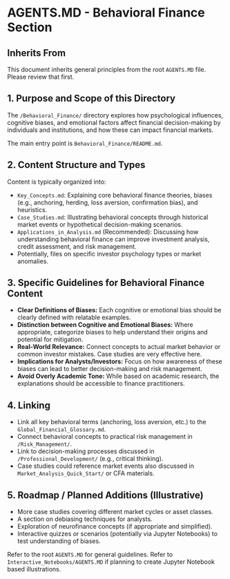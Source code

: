 # AGENTS.MD - Behavioral Finance Section

## Inherits From
This document inherits general principles from the root `AGENTS.MD` file. Please review that first.

## 1. Purpose and Scope of this Directory
The `/Behavioral_Finance/` directory explores how psychological influences, cognitive biases, and emotional factors affect financial decision-making by individuals and institutions, and how these can impact financial markets.

The main entry point is `Behavioral_Finance/README.md`.

## 2. Content Structure and Types
Content is typically organized into:
*   `Key_Concepts.md`: Explaining core behavioral finance theories, biases (e.g., anchoring, herding, loss aversion, confirmation bias), and heuristics.
*   `Case_Studies.md`: Illustrating behavioral concepts through historical market events or hypothetical decision-making scenarios.
*   `Applications_in_Analysis.md` (Recommended): Discussing how understanding behavioral finance can improve investment analysis, credit assessment, and risk management.
*   Potentially, files on specific investor psychology types or market anomalies.

## 3. Specific Guidelines for Behavioral Finance Content
*   **Clear Definitions of Biases:** Each cognitive or emotional bias should be clearly defined with relatable examples.
*   **Distinction between Cognitive and Emotional Biases:** Where appropriate, categorize biases to help understand their origins and potential for mitigation.
*   **Real-World Relevance:** Connect concepts to actual market behavior or common investor mistakes. Case studies are very effective here.
*   **Implications for Analysts/Investors:** Focus on how awareness of these biases can lead to better decision-making and risk management.
*   **Avoid Overly Academic Tone:** While based on academic research, the explanations should be accessible to finance practitioners.

## 4. Linking
*   Link all key behavioral terms (anchoring, loss aversion, etc.) to the `Global_Financial_Glossary.md`.
*   Connect behavioral concepts to practical risk management in `/Risk_Management/`.
*   Link to decision-making processes discussed in `/Professional_Development/` (e.g., critical thinking).
*   Case studies could reference market events also discussed in `Market_Analysis_Quick_Start/` or CFA materials.

## 5. Roadmap / Planned Additions (Illustrative)
*   More case studies covering different market cycles or asset classes.
*   A section on debiasing techniques for analysts.
*   Exploration of neurofinance concepts (if appropriate and simplified).
*   Interactive quizzes or scenarios (potentially via Jupyter Notebooks) to test understanding of biases.

Refer to the root `AGENTS.MD` for general guidelines.
Refer to `Interactive_Notebooks/AGENTS.MD` if planning to create Jupyter Notebook based illustrations.
